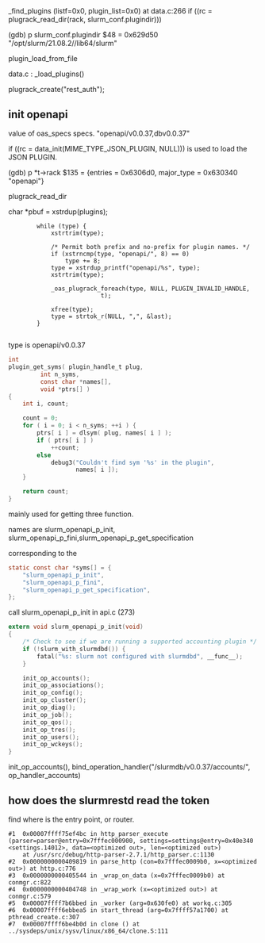 


## 

_find_plugins (listf=0x0, plugin_list=0x0) at data.c:266
 if ((rc = plugrack_read_dir(rack, slurm_conf.plugindir)))

(gdb) p slurm_conf.plugindir
$48 = 0x629d50 "/opt/slurm/21.08.2//lib64/slurm"



plugin_load_from_file



data.c : _load_plugins()





plugrack_create("rest_auth");


 



## init openapi

value of oas_specs specs. "openapi/v0.0.37,dbv0.0.37"

if ((rc = data_init(MIME_TYPE_JSON_PLUGIN, NULL)))
is used to load the JSON PLUGIN.


(gdb) p *t->rack
$135 = {entries = 0x6306d0, major_type = 0x630340 "openapi"}


plugrack_read_dir


char *pbuf = xstrdup(plugins);

```
		while (type) {
			xstrtrim(type);

			/* Permit both prefix and no-prefix for plugin names. */
			if (xstrncmp(type, "openapi/", 8) == 0)
				type += 8;
			type = xstrdup_printf("openapi/%s", type);
			xstrtrim(type);

			_oas_plugrack_foreach(type, NULL, PLUGIN_INVALID_HANDLE,
					      t);

			xfree(type);
			type = strtok_r(NULL, ",", &last);
		}


```

type is openapi/v0.0.37



``` c
int
plugin_get_syms( plugin_handle_t plug,
		 int n_syms,
		 const char *names[],
		 void *ptrs[] )
{
	int i, count;

	count = 0;
	for ( i = 0; i < n_syms; ++i ) {
		ptrs[ i ] = dlsym( plug, names[ i ] );
		if ( ptrs[ i ] )
			++count;
		else
			debug3("Couldn't find sym '%s' in the plugin",
			       names[ i ]);
	}

	return count;
}
```

mainly used for getting three function.

names are  slurm_openapi_p_init, slurm_openapi_p_fini,slurm_openapi_p_get_specification


corresponding to the 

``` c
static const char *syms[] = {
	"slurm_openapi_p_init",
	"slurm_openapi_p_fini",
	"slurm_openapi_p_get_specification",
};
```


call slurm_openapi_p_init in api.c (273)

``` c
extern void slurm_openapi_p_init(void)
{
	/* Check to see if we are running a supported accounting plugin */
	if (!slurm_with_slurmdbd()) {
		fatal("%s: slurm not configured with slurmdbd", __func__);
	}

	init_op_accounts();
	init_op_associations();
	init_op_config();
	init_op_cluster();
	init_op_diag();
	init_op_job();
	init_op_qos();
	init_op_tres();
	init_op_users();
	init_op_wckeys();
}
```

init_op_accounts(), bind_operation_handler("/slurmdb/v0.0.37/accounts/", op_handler_accounts)


## how does the slurmrestd read the token



find where is the entry point, or router.


``` 
#1  0x00007ffff75ef4bc in http_parser_execute (parser=parser@entry=0x7fffec000900, settings=settings@entry=0x40e340 <settings.14012>, data=<optimized out>, len=<optimized out>)
    at /usr/src/debug/http-parser-2.7.1/http_parser.c:1130
#2  0x0000000000409819 in parse_http (con=0x7fffec0009b0, x=<optimized out>) at http.c:776
#3  0x0000000000405544 in _wrap_on_data (x=0x7fffec0009b0) at conmgr.c:822
#4  0x0000000000404748 in _wrap_work (x=<optimized out>) at conmgr.c:579
#5  0x00007ffff7b6bbed in _worker (arg=0x630fe0) at workq.c:305
#6  0x00007ffff6ebbea5 in start_thread (arg=0x7ffff57a1700) at pthread_create.c:307
#7  0x00007ffff6be4b0d in clone () at ../sysdeps/unix/sysv/linux/x86_64/clone.S:111

```